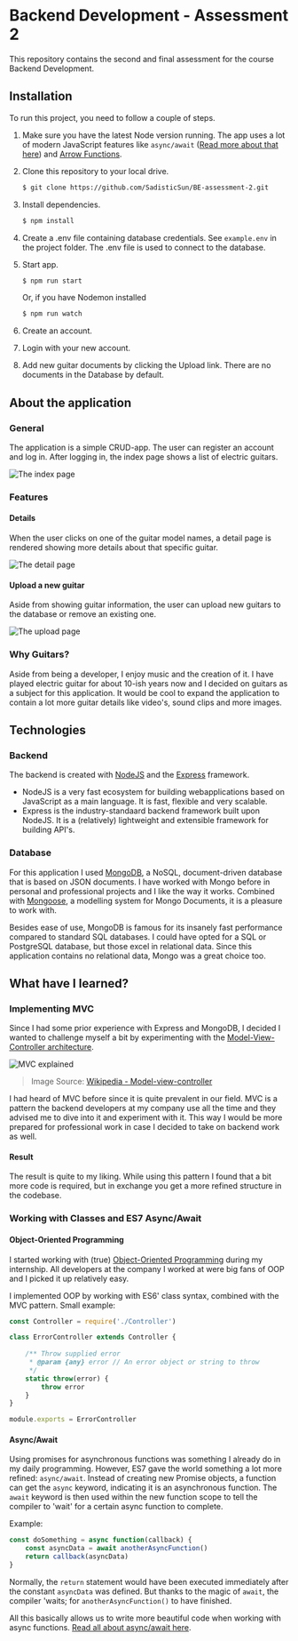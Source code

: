 # Backend Development - Assessment 2
This repository contains the second and final assessment for the course Backend Development.

## Installation

To run this project, you need to follow a couple of steps.

1. Make sure you have the latest Node version running. The app uses a lot of modern JavaScript features like `async/await` ([Read more about that here](https://javascript.info/async-await)) and [Arrow Functions](https://javascript.info/function-expressions-arrows).

2. Clone this repository to your local drive.
    ```sh
    $ git clone https://github.com/SadisticSun/BE-assessment-2.git
    ```
3. Install dependencies.
    ```sh
    $ npm install
    ```
4. Create a .env file containing database credentials. See `example.env` in the project folder. The .env file is used to connect to the database.
5. Start app.
    ```sh
    $ npm run start
    ```
    Or, if you have Nodemon installed
    ```sh
    $ npm run watch
    ```
6. Create an account.
7. Login with your new account.
8. Add new guitar documents by clicking the Upload link. There are no documents in the Database by default.

## About the application

### General
The application is a simple CRUD-app. The user can register an account and log in. After logging in, the index page shows a list of electric guitars.

![The index page](/readme-img/screenshot1.png)

### Features
#### Details
When the user clicks on one of the guitar model names, a detail page is rendered showing more details about that specific guitar.

![The detail page](/readme-img/screenshot2.png)

#### Upload a new guitar
Aside from showing guitar information, the user can upload new guitars to the database or remove an existing one.

![The upload page](/readme-img/screenshot3.png)

### Why Guitars?
Aside from being a developer, I enjoy music and the creation of it.
I have played electric guitar for about 10-ish years now and I decided on guitars as a subject for this application. It would be cool to expand the application to contain a lot more guitar details like video's, sound clips and more images.

## Technologies
### Backend 
The backend is created with [NodeJS](https://nodejs.org/en/) and the [Express](!https://expressjs.com/) framework. 
* NodeJS is a very fast ecosystem for building webapplications based on JavaScript as a main language. It is fast, flexible and very scalable. 
* Express is the industry-standaard backend framework built upon NodeJS. It is a (relatively) lightweight and extensible framework for building API's.

### Database
For this application I used [MongoDB](https://www.mongodb.com/), a NoSQL, document-driven database that is based on JSON documents. I have worked with Mongo before in personal and professional projects and I like the way it works. Combined with [Mongoose](http://mongoosejs.com/), a modelling system for Mongo Documents, it is a pleasure to work with. 

Besides ease of use, MongoDB is famous for its insanely fast performance compared to standard SQL databases. I could have opted for a SQL or PostgreSQL database, but those excel in relational data. Since this application contains no relational data, Mongo was a great choice too.

## What have I learned?

### Implementing MVC
Since I had some prior experience with Express and MongoDB, I decided I wanted to challenge myself a bit by experimenting with the [Model-View-Controller architecture](https://blog.codinghorror.com/understanding-model-view-controller/). 

![MVC explained](/readme-img/mvc.png)
> Image Source: [Wikipedia - Model-view-controller](https://nl.wikipedia.org/wiki/Model-view-controller-model)

I had heard of MVC before since it is quite prevalent in our field. MVC is a pattern the backend developers at my company use all the time and they advised me to dive into it and experiment with it. This way I would be more prepared for professional work in case I decided to take on backend work as well.

#### Result
The result is quite to my liking. While using this pattern I found that a bit more code is required, but in exchange you get a more refined structure in the codebase.

### Working with Classes and ES7 Async/Await
#### Object-Oriented Programming
I started working with (true) [Object-Oriented Programming](https://en.wikipedia.org/wiki/Object-oriented_programming) during my internship. All developers at the company I worked at were big fans of OOP and I picked it up relatively easy.

I implemented OOP by working with ES6' class syntax, combined with the MVC pattern.
Small example:
```js
const Controller = require('./Controller')

class ErrorController extends Controller {
    
    /** Throw supplied error
     * @param {any} error // An error object or string to throw
     */
    static throw(error) {
        throw error
    }
}

module.exports = ErrorController
```

#### Async/Await
Using promises for asynchronous functions was something I already do in my daily programming. However, ES7 gave the world something a lot more refined: `async/await`.
Instead of creating new Promise objects, a function can get the `async` keyword, indicating it is an asynchronous function. The `await` keyword is then used within the new function scope to tell the compiler to 'wait' for a certain async function to complete. 

Example:

```js
const doSomething = async function(callback) {
    const asyncData = await anotherAsyncFunction()
    return callback(asyncData)
}
```

Normally, the `return` statement would have been executed immediately after the constant `asyncData` was defined. But thanks to the magic of `await`, the compiler 'waits; for `anotherAsyncFunction()` to have finished.

All this basically allows us to write more beautiful code when working with async functions. [Read all about async/await here](https://javascript.info/async-await).

